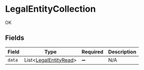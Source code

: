 # LegalEntityCollection

OK


## Fields

| Field                                                           | Type                                                            | Required                                                        | Description                                                     |
| --------------------------------------------------------------- | --------------------------------------------------------------- | --------------------------------------------------------------- | --------------------------------------------------------------- |
| `data`                                                          | List<[LegalEntityRead](../../models/shared/LegalEntityRead.md)> | :heavy_minus_sign:                                              | N/A                                                             |